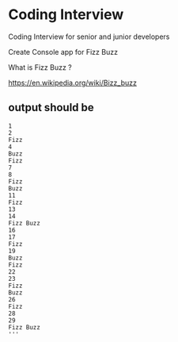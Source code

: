 # Coding Interview
Coding Interview for senior and junior developers

Create Console app for Fizz Buzz

What is Fizz Buzz ?

https://en.wikipedia.org/wiki/Bizz_buzz

## output should be 
```
1
2
Fizz
4
Buzz
Fizz
7
8
Fizz
Buzz
11
Fizz
13
14
Fizz Buzz
16
17
Fizz
19
Buzz
Fizz
22
23
Fizz
Buzz
26
Fizz
28
29
Fizz Buzz
'''

